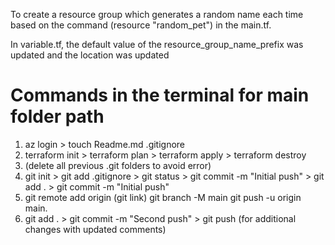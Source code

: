 To create a resource group which generates a random name each time based on the command (resource "random_pet") in the main.tf.

In variable.tf, the default value of the resource_group_name_prefix was updated and the location was updated

# Commands in the terminal for main folder path
1. az login > touch Readme.md .gitignore
2. terraform init > terraform plan > terraform apply > terraform destroy
3. (delete all previous .git folders to avoid error)
4. git init > git add .gitignore > git status > git commit -m "Initial push" > git add . > git commit -m "Initial push"
5. git remote add origin (git link) 
    git branch -M main 
    git push -u origin main. 
6. git add . > git commit -m "Second push" > git push (for additional changes with updated comments)